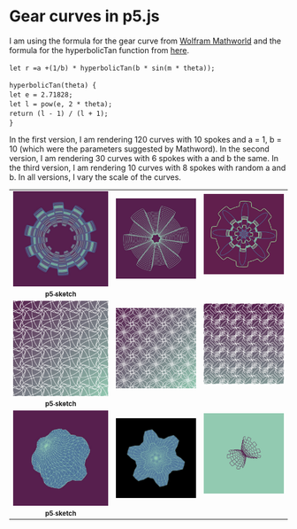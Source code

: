 # Gear curves in p5.js

I am using the formula for the gear curve from [Wolfram Mathworld](https://mathworld.wolfram.com/GearCurve.html) and the formula for the hyperbolicTan function from [here](https://help.tc2000.com/m/69445/l/755460-hyperbolic-functions-table).

`let r =a +(1/b) * hyperbolicTan(b * sin(m * theta));`

`hyperbolicTan(theta) {`  
`let e = 2.71828;`  
`let l = pow(e, 2 * theta);`  
`return (l - 1) / (l + 1);`  
`}`

In the first version, I am rendering 120 curves with 10 spokes and a = 1, b = 10 (which were the parameters suggested by Mathword). In the second version, I am rendering 30 curves with 6 spokes with a and b the same. In the third version, I am rendering 10 curves with 8 spokes with random a and b. In all versions, I vary the scale of the curves.

<!-- IMAGE-LIST:START - Do not remove or modify this section -->
<!-- prettier-ignore-start -->
<!-- markdownlint-disable -->
<table>
  <tbody>
    <tr>
      <td align="center"><a href="https://editor.p5js.org/kfahn/full/CawNObTwp"> <img class="img" src="assets/gear-1.jpg" alt="" style="vertical-align:top;" width="500" /><br /><sub><b>p5 sketch<br/></b></sub></a></td>
      <td align="center"><img class="img" src="assets/gear-2.jpg" alt="" style="vertical-align:top;" width="500" /><br /><sub><b><br/></b></sub></a></td>
     <td align="center"><a href=""> <img class="img" src="assets/gear-3.jpg" alt="" style=" display: block;
    margin-left: auto;
    margin-right: auto;" width="500" /><br /><sub><b><br/></b></sub></a></td>
    </tr>
     <tr>
      <td align="center"><a href="https://editor.p5js.org/kfahn/full/1iuRoYBcR"> <img class="img" src="assets/tile-1.jpg" alt="" style="vertical-align:top;" width="500" /><br /><sub><b>p5 sketch<br/></b></sub></a></td>
      <td align="center"><img class="img" src="assets/tile-2.jpg" alt="" style="vertical-align:top;" width="500" /><br /><sub><b><br/></b></sub></a></td>
     <td align="center"><a href=""> <img class="img" src="assets/tile-3.jpg" alt="" style=" display: block;
    margin-left: auto;
    margin-right: auto;" width="500" /><br /><sub><b><br/></b></sub></a></td>
    </tr>
    </tr>
     <tr>
      <td align="center"><a href=""> <img class="img" src="assets/3d-1.jpg" alt="" style="vertical-align:top;" width="500" /><br /><sub><b>p5 sketch<br/></b></sub></a></td>
      <td align="center"><img class="img" src="assets/3d-2.jpg" alt="" style="vertical-align:top;" width="500" /><br /><sub><b><br/></b></sub></a></td>
     <td align="center"><a href=""> <img class="img" src="assets/3d-3.jpg" alt="" style=" display: block;
    margin-left: auto;
    margin-right: auto;" width="500" /><br /><sub><b><br/></b></sub></a></td>
    </tr>
  </tbody>
</table>

<!-- markdownlint-restore -->
<!-- prettier-ignore-end -->

<!-- IMAGE-LIST:END -->

![]()
